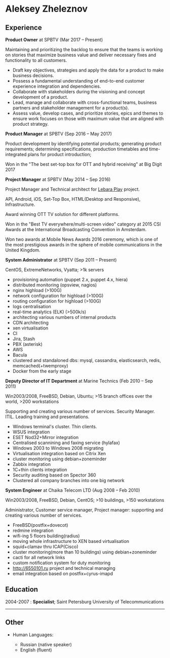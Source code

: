 Aleksey Zheleznov 
============

Experience
----------

**Product Owner** at SPBTV (Mar 2017 – Present)

Maintaining and prioritizing the backlog to ensure that the teams is working on stories that maximize business value and deliver necessary fixes and functionality to all customers.

* Draft key objectives, strategies and apply the data for a product to make business decisions.
* Possess a fundamental understanding of end-to-end customer experience integration and dependencies.
* Collaborate with stakeholders during the visioning and concept development of a product.
* Lead, manage and collaborate with cross-functional teams, business partners and stakeholder management for a product(s).
* Assess value, develop cases, and prioritize stories, epics and themes to ensure work focuses on those with maximum value that are aligned with product strategy.


**Product Manager** at SPBTV (Sep 2016 – May 2017)

Product development by identifying potential products; generating product requirements; determining specifications, production timetables and time-integrated plans for product introduction;

Won in the "The best set-top box for OTT and hybrid receiving" at Big Digit 2017


**Project Manager** at SPBTV (May 2014 – Sep 2016)

Project Manager and Technical architect for [Lebara Play](http://play.lebara.com) project.

API, Android, iOS, Set-Top Box, HTML(Desktop and Responsive), Infrastructure.

Award winning OTT TV solution for different platforms.

Won in the "Best TV everywhere/multi-screen video" category at 2015 CSI Awards at the International Broadcasting Convention in Amsterdam. 

Won two awards at Mobile News Awards 2016 ceremony, which is one of the most prestigious awards in the sphere of mobile communications in the United Kingdom. 


**System Administrator** at SPBTV (Sep 2011 – Present)


CentOS, ExtremeNetworks, Vyatta; >1k servers

* provisioning automation (puppet 2.x, puppet 4.x, hiera)
* distributed monitoring (opsview, nagios)
* nginx highload (>100G)
* network configuration for highload (>100G)
* routing configuration for highload (>100G)
* logs centralisation
* real-time analytics (ELK) (>500k/s)
* architecting various numbers of internal products
* CDN architecting
* xen virtualisation
* CI
* Jira, Stash
* PBX (asterisk)
* AWS
* Bacula
* clustered and standaloned dbs: mysql, cassandra, elasticsearch, redis, memcached(+twemproxy)
* Docker from the early stage


**Deputy Director of IT Department** at Marine Technics (Feb 2010 – Sep 2011)

Win2003/2008, FreeBSD, Debian, Ubuntu; >15 branch offices over the world, >200 workstations

Supporting and creating various number of services. Security Manager. ITIL. Leading training and presentations.

* Windows terminal's cluster. Thin clients.
* WSUS integration
* ESET Nod32+Mirror integration
* Centralised scannining and faxing service (hylafax)
* Windows 2003 to Windows 2008 migrating
* Virtualisation integration based on Citrix Xen
* cluster monitoring using debian+zoneminder
* Zabbix integration
* 1C+thin clients integration
* Security auditing based on Spector 360
* Clustered all company branches into one big network


**System Engineer** at Chaika Telecom LTD (Aug 2008 – Feb 2010)

Win2003/2008, FreeBSD, Debian, CentOS; >10 buildings, >150 workstations

Administrator, Customer service manager, Project manager: supporting and creating various number of services.

* FreeBSD(postfix+dovecot)
* redmine integration
* wifi-ing 5 floors building(radius)
* moving whole infrastructure to XEN based virtualisation
* squid+clamav thru ICAP(Cisco)
* cluster monitoring(more than 10 buildings) using debian+zoneminder
* cacti for all network links
* custom notification system for duty monitoring
* http://6550101.ru project and technical managing
* email integration based on postfix+cyrus-imapd

Education
---------

2004-2007
:   **Specialist**; Saint Petersburg University of Telecommunications



---------------------------------------

Other
---------


* Human Languages:

     * Russian (native speaker)
     * English (fluent)
